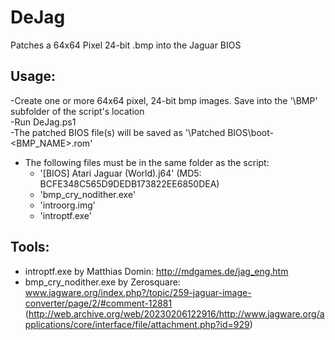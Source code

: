 # DeJag
Patches a 64x64 Pixel 24-bit .bmp into the Jaguar BIOS  


## Usage:
-Create one or more 64x64 pixel, 24-bit bmp images. Save into the '\BMP' subfolder of the script's location  
-Run DeJag.ps1  
-The patched BIOS file(s) will be saved as '\Patched BIOS\boot-<BMP_NAME>.rom'


- The following files must be in the same folder as the script:  
  - '[BIOS] Atari Jaguar (World).j64' (MD5: BCFE348C565D9DEDB173822EE6850DEA)  
  - 'bmp_cry_nodither.exe'  
  - 'introorg.img'  
  - 'introptf.exe'  


## Tools:
- introptf.exe by Matthias Domin: http://mdgames.de/jag_eng.htm  
- bmp_cry_nodither.exe by Zerosquare: www.jagware.org/index.php?/topic/259-jaguar-image-converter/page/2/#comment-12881 (http://web.archive.org/web/20230206122916/http://www.jagware.org/applications/core/interface/file/attachment.php?id=929)
